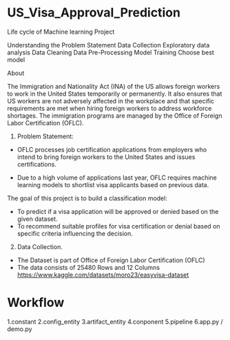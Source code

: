 # US_Visa_Approval_Prediction

Life cycle of Machine learning Project

Understanding the Problem Statement
Data Collection
Exploratory data analysis
Data Cleaning
Data Pre-Processing
Model Training
Choose best model


About

The Immigration and Nationality Act (INA) of the US allows foreign workers to work in the United States temporarily or permanently. It also ensures that US workers are not adversely affected in the workplace and that specific requirements are met when hiring foreign workers to address workforce shortages. The immigration programs are managed by the Office of Foreign Labor Certification (OFLC).

1) Problem Statement:

- OFLC processes job certification applications from employers who intend to bring foreign workers to the United States and issues certifications.

- Due to a high volume of applications last year, OFLC requires machine learning models to shortlist visa applicants based on previous data.

The goal of this project is to build a classification model:
- To predict if a visa application will be approved or denied based on the given dataset.
- To recommend suitable profiles for visa certification or denial based on specific criteria influencing the decision.

2) Data Collection.
- The Dataset is part of Office of Foreign Labor Certification (OFLC)
-  The data consists of 25480 Rows and 12 Columns
https://www.kaggle.com/datasets/moro23/easyvisa-dataset






# Workflow
1.constant
2.config_entity
3.artifact_entity
4.conponent
5.pipeline
6.app.py / demo.py
